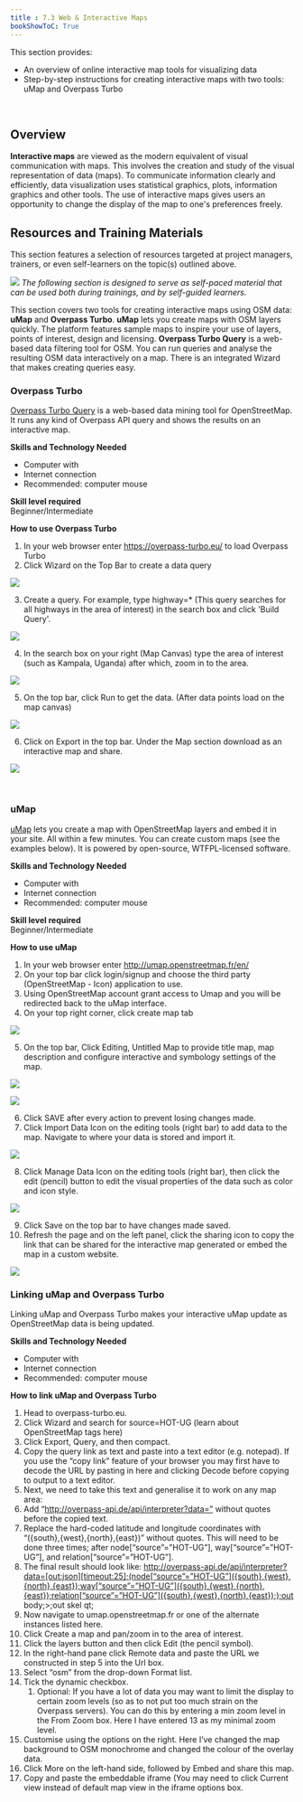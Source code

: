 ```yaml
---
title : 7.3 Web & Interactive Maps
bookShowToC: True
---
```


This section provides:

*  An overview of online interactive map tools for visualizing data
*  Step-by-step instructions for creating interactive maps with two tools: uMap and Overpass Turbo

<br>

## Overview
**Interactive maps** are viewed as the modern equivalent of visual communication with maps. This involves the creation and study of the visual representation of data (maps). To communicate information clearly and efficiently, data visualization uses statistical graphics, plots, information graphics and other tools. The use of interactive maps gives users  an opportunity to change the display of the map to one's preferences freely. 

## Resources and Training Materials
This section features a selection of resources targeted at project managers, trainers, or even self-learners on the topic(s) outlined above.

![](/images/learning_icon_wide.PNG)
*The following section is designed to serve as self-paced material that can be used both during trainings, and by self-guided learners.*

This section covers two tools for creating interactive maps using OSM data: **uMap** and **Overpass Turbo**. **uMap** lets you create maps with OSM layers quickly. The platform features sample maps to inspire your use of layers, points of interest, design and licensing. **Overpass Turbo Query** is a web-based data filtering tool for OSM. You can run queries and analyse the resulting OSM data interactively on a map. There is an integrated Wizard that makes creating queries easy.

### Overpass Turbo
[Overpass Turbo Query](http://overpass-turbo.eu) is a web-based data mining tool for OpenStreetMap. It runs any kind of Overpass API query and shows the results on an interactive map.

**Skills and Technology Needed**

* Computer with 
* Internet connection
* Recommended: computer mouse

**Skill level required** <br>
Beginner/Intermediate

**How to use Overpass Turbo**

1. In your web browser enter https://overpass-turbo.eu/ to load Overpass Turbo
2. Click Wizard on the Top Bar to create a data query

![](/images/interactivemaps/overpass1.gif)

3. Create a query. For example, type highway=* (This query searches for all highways in the area of interest)  in the search box and click 'Build Query'.


![](/images/interactivemaps/overpass2.gif)

4. In the search box on your right (Map Canvas) type the area of interest (such as Kampala, Uganda) after which, zoom in to the area.


![](/images/interactivemaps/overpass3.gif)

5. On the top bar, click Run to get the data. (After data points load on the map canvas)


![](/images/interactivemaps/overpass4.gif)

6. Click on Export in the top bar. Under the Map section download as an interactive map and share. 

![](/images/interactivemaps/overpass5.gif)

<br>

### uMap
[uMap](umap.openstreetmap.fr) lets you create a map with OpenStreetMap layers and embed it in your site. All within a few minutes. You can create custom maps (see the examples below). It is powered by open-source, WTFPL-licensed software. 

**Skills and Technology Needed**

* Computer with 
* Internet connection
* Recommended: computer mouse

**Skill level required** <br>
Beginner/Intermediate

**How to use uMap**

1. In your web browser enter http://umap.openstreetmap.fr/en/ 
2. On your top bar click login/signup and choose the third party (OpenStreetMap - Icon) application to use. 
3. Using OpenStreetMap account grant access to Umap and you will be redirected back to the uMap interface.
4. On your top right corner, click create map tab

![](/images/interactivemaps/umap1.gif)

5. On the top bar, Click Editing, Untitled Map to provide title map, map description and configure interactive and symbology settings of the map.

![](/images/interactivemaps/umap2.gif)

![](/images/interactivemaps/umap3.gif)

6. Click SAVE after every action to prevent losing changes made.
7. Click Import Data Icon on the editing tools (right bar) to add data to the map. Navigate to where your data is stored and import it.

![](/images/interactivemaps/umap4.gif)

8. Click Manage Data Icon on the editing tools (right bar), then click the edit (pencil) button to edit the visual properties of the data such as color and icon style.

![](/images/interactivemaps/umap5.gif)

9. Click Save on the top bar to have changes made saved.
10. Refresh the page and on the left panel, click the sharing icon to copy the link that can be shared for the interactive map generated or embed the map in a custom website.

![](/images/interactivemaps/umap6.gif)

### Linking uMap and Overpass Turbo
Linking uMap and Overpass Turbo makes your interactive uMap update as OpenStreetMap data is being updated.

**Skills and Technology Needed**

* Computer with 
* Internet connection
* Recommended: computer mouse

**How to link uMap and Overpass Turbo**

1. Head to overpass-turbo.eu.
1. Click Wizard and search for source=HOT-UG (learn about OpenStreetMap tags here)
1. Click Export, Query, and then compact.
1. Copy the query link as text and paste into a text editor (e.g. notepad). If you use the “copy link” feature of your browser you may first have to decode the URL by pasting in here and clicking Decode before copying to output to a text editor.
1. Next, we need to take this text and generalise it to work on any map area:
1. Add “http://overpass-api.de/api/interpreter?data=” without quotes before the copied text.
1. Replace the hard-coded latitude and longitude coordinates with “({south},{west},{north},{east})” without quotes. This will need to be done three times; after node[“source”=”HOT-UG”], way[“source”=”HOT-UG”], and relation[“source”=”HOT-UG”].
1. The final result should look like:
http://overpass-api.de/api/interpreter?data=[out:json][timeout:25];(node[“source”=”HOT-UG”]({south},{west},{north},{east});way[“source”=”HOT-UG”]({south},{west},{north},{east});relation[“source”=”HOT-UG”]({south},{west},{north},{east}););out body;>;out skel qt;
1. Now navigate to umap.openstreetmap.fr or one of the alternate instances listed here.
1. Click Create a map and pan/zoom in to the area of interest.
1. Click the layers button and then click Edit (the pencil symbol).
1. In the right-hand pane click Remote data and paste the URL we constructed in step 5 into the Url box.
1. Select “osm” from the drop-down Format list.
1. Tick the dynamic checkbox.
   1. Optional: If you have a lot of data you may want to limit the display to certain zoom levels (so as to not put too much strain on the Overpass servers). You can do this by entering a min zoom level in the From Zoom box. Here I have entered 13 as my minimal zoom level.
1. Customise using the options on the right. Here I’ve changed the map background to OSM monochrome and changed the colour of the overlay data.
1. Click More on the left-hand side, followed by Embed and share this map.
1. Copy and paste the embeddable iframe (You may need to click Current view instead of default map view in the iframe options box.
